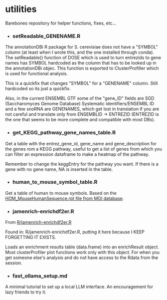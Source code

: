 # utilities

Barebones repository for helper functions, fixes, etc...

- ### setReadable_GENENAME.R
The annotationDBi R package for S. cerevisiae does not have a "SYMBOL" column (at least when I wrote this, and the one installed through conda). The setReadable() function of DOSE which is used to turn entrezids to gene names has SYMBOL hardcoded as the column that has to be looked up in the annotationDBi objec. This function is exported to ClusterProfiller which is used for functional analysis. 

This is a quickfix that changes "SYMBOL" for a "GENENAME" column. Still hardcoded so its just a quickfix.

Also, in the current ENSEMBL GTF some of the "gene_ID" fields are SGD (Saccharomyces Genome Database) Systematic identifiers/ENSEMBL ID and a few snoRNA are GENENAMES, which get lost in translation if you are not careful and translate only from ENSEMBLID -> ENTREZID (ENTREZID is the one that seems to be more complete and compatible with most DBs).

- ### get_KEGG_pathway_gene_names_table.R

Get a table with the entrez_gene_id, gene_name and gene_description for the genes rom a KEGG pathway, useful to get a list of genes from which you can filter an expression dataframe to make a heatmap of the pathway.

Remember to change the keggEntry for the pathway you want. If there is a gene with no gene name, NA is inserted in the table.

- ### human_to_mouse_symbol_table.R

Get a table of human to mouse symbols. Based on the [HOM_MouseHumanSequence.rpt file from MGI database](http://www.informatics.jax.org/downloads/reports/HOM_MouseHumanSequence.rpt).

- ### jamenrich-enrichdf2er.R
From [R/jamenrich-enrichdf2er.R](https://github.com/jmw86069/multienrichjam/)

Found in: R/jamenrich-enrichdf2er.R, putting it here because I KEEP FORGETTING IT EXISTS.

Loads an enrichment results table (data.frame) into an enrichResult object. Most clusterProfiler plot functions work only with this object.
For when you get someone else's analysis and do not have access to the Rdata from the session. 

- ### fast_ollama_setup.md

A minimal tutorial to set up a local LLM interface. An encouragement for lazy friends to try it. 

